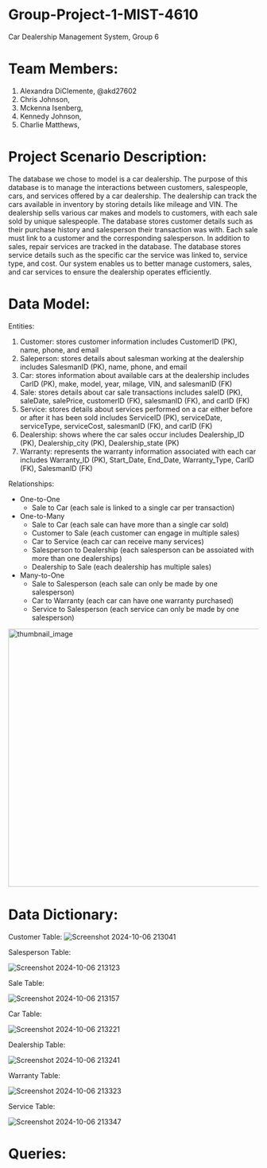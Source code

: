 # Group-Project-1-MIST-4610
Car Dealership Management System, Group 6

# Team Members:
1. Alexandra DiClemente, @akd27602
2. Chris Johnson,
3. Mckenna Isenberg,
4. Kennedy Johnson,
5. Charlie Matthews,

# Project Scenario Description:
The database we chose to model is a car dealership. The purpose of this database is to manage the interactions between customers, salespeople, cars, and services offered by a car dealership. The dealership can track the cars available in inventory by storing details like mileage and VIN. The dealership sells various car makes and models to customers, with each sale sold by unique salespeople. The database stores customer details such as their purchase history and salesperson their transaction was with. Each sale must link to a customer and the corresponding salesperson. In addition to sales, repair services are tracked in the database. The database stores service details such as the specific car the service was linked to, service type, and cost. Our system enables us to better manage customers, sales, and car services to ensure the dealership operates efficiently.

# Data Model:
Entities:
1. Customer: stores customer information includes CustomerID (PK), name, phone, and email
2. Saleperson: stores details about salesman working at the dealership includes SalesmanID (PK), name, phone, and email
3. Car: stores information about available cars at the dealership includes CarID (PK), make, model, year, milage, VIN, and salesmanID (FK)
4. Sale: stores details about car sale transactions includes saleID (PK), saleDate, salePrice, customerID (FK), salesmanID (FK), and carID (FK)
5. Service: stores details about services performed on a car either before or after it has been sold includes ServiceID (PK), serviceDate, serviceType, serviceCost, salesmanID (FK), and carID (FK)
6. Dealership: shows where the car sales occur includes Dealership_ID (PK), Dealership_city (PK), Dealership_state (PK)
7. Warranty: represents the warranty information associated with each car includes Warranty_ID (PK), Start_Date, End_Date, Warranty_Type, CarID (FK), SalesmanID (FK)

Relationships:
- One-to-One
    - Sale to Car (each sale is linked to a single car per transaction)
- One-to-Many
    - Sale to Car (each sale can have more than a single car sold)
    - Customer to Sale (each customer can engage in multiple sales)
    - Car to Service (each car can receive many services)
    - Salesperson to Dealership (each salesperson can be assoiated with more than one dealerships)
    - Dealership to Sale (each dealership has multiple sales)
- Many-to-One
    - Sale to Salesperson (each sale can only be made by one salesperson)
    - Car to Warranty (each car can have one warranty purchased)
    - Service to Salesperson (each service can only be made by one salesperson)

<img width="519" alt="thumbnail_image" src="https://github.com/user-attachments/assets/83afa553-c69c-4ef4-a376-f932fb3fa071">

# Data Dictionary:
Customer Table:
![Screenshot 2024-10-06 213041](https://github.com/user-attachments/assets/668c1899-a5ac-466a-9fc4-33de0ab8c83e)



Salesperson Table:

![Screenshot 2024-10-06 213123](https://github.com/user-attachments/assets/972995d6-378a-4316-9447-4aa5b94da046)



Sale Table:

![Screenshot 2024-10-06 213157](https://github.com/user-attachments/assets/1ac9cd0d-bb54-48c0-a7fb-74ef99514cbf)



Car Table:

![Screenshot 2024-10-06 213221](https://github.com/user-attachments/assets/05fc96a5-f315-4c7d-9e4e-e4126ec25318)




Dealership Table:

![Screenshot 2024-10-06 213241](https://github.com/user-attachments/assets/d96d754f-e062-41a9-8287-f0d398986ec1)




Warranty Table:

![Screenshot 2024-10-06 213323](https://github.com/user-attachments/assets/d66659ce-55ff-45e4-a27f-3bb6e225f6e1)




Service Table:

![Screenshot 2024-10-06 213347](https://github.com/user-attachments/assets/4b7259a1-fdc8-4fb8-88c2-6ec0410c2907)




# Queries:



